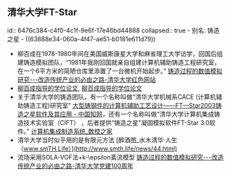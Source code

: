 ## 清华大学FT-Star
id:: 6476c384-c4f0-4c1f-9e6f-17e46bd44888
collapsed:: true
	- 别名: 铸造之星
	- ((63888e34-060a-4f47-ae51-b0181e611d79))
- 柳百成在1978-1980年间在美国威斯康星大学和麻省理工大学访学，回国后组建铸造模拟团队，“1981年我刚回国就亲自组建计算机辅助铸造工程研究室，在一个6平方米的简陋仓库里添置了一台微机开始起步。” [铸造过程的数值模拟研究---改造传统产业的必由之路-清华大学红色网站](https://www.redweb.tsinghua.edu.cn/info/1005/1642.htm)
- [柳百成指导的学位论文](http://fx.tyust.superlib.net/s?sw=tutor%28%E6%9F%B3%E7%99%BE%E6%88%90%29&size=15&isort=2&x=402_84&version=v2&strdegree2=3), [柳百成指导的学位论文](https://www.zhizhen.com/s?strchannel=3%2C5&adv=DT((F%3D"柳百成")+AND+(O%3D'清华大学'))&aorp=a&size=15&isort=2&x=0_445&version=v2)
- 关于清华大学的铸造团队，有一个名称叫做“清华大学机械系CACE (计算机辅助铸造工程)研究室” [大型铸钢件的计算机辅助工艺设计——FT—Star2003铸造之星软件及其应用 - 中国知网](https://kns.cnki.net/kcms2/article/abstract?v=3uoqIhG8C467SBiOvrai6S0v32EBguHnM4c5glNtQ3nyAYAcht5baYYnv7cKL_tMgNRSZhHCbpv6EMvNI2jYvCOmNtkcxZyn&uniplatform=NZKPT)，还有一个名称叫做“清华大学计算机集成铸造技术实验室（CIFT） ，后者提供“铸造之星”凝固模拟软件FT-Star 3.0软件。” [计算机集成制造系统_数控之家](http://www.v-cnc.com/ss-27068.html)
- 清华大学当时似乎用的是有限元方法 [醉酒图_水木清华·人生（www.smTH.Life）](http://www.smth.life/news/44.html)
- 流场采用SOLA-VOF法+k-\epsilon紊流模型 [铸造过程的数值模拟研究---改造传统产业的必由之路-清华大学党建100周年](https://www.jiandang100.tsinghua.edu.cn/info/1014/6524.htm)